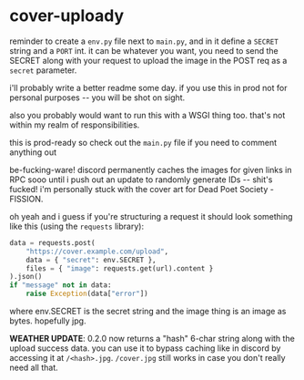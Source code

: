# cover-uploady

reminder to create a `env.py` file next to `main.py`, and in it define a `SECRET` string and a `PORT` int. it can be whatever you want, you need to send the SECRET along with your request to upload the image in the POST req as a `secret` parameter.

i'll probably write a better readme some day. if you use this in prod not for personal purposes -- you will be shot on sight.

also you probably would want to run this with a WSGI thing too. that's not within my realm of responsibilities.

this is prod-ready so check out the `main.py` file if you need to comment anything out

be-fucking-ware! discord permanently caches the images for given links in RPC sooo until i push out an update to randomly generate IDs -- shit's fucked! i'm personally stuck with the cover art for Dead Poet Society - FISSION.

oh yeah and i guess if you're structuring a request it should look something like this (using the `requests` library):

```py
data = requests.post(
    "https://cover.example.com/upload",
    data = { "secret": env.SECRET },
    files = { "image": requests.get(url).content }
).json()
if "message" not in data:
    raise Exception(data["error"])
```

where env.SECRET is the secret string and the image thing is an image as bytes. hopefully jpg.

**WEATHER UPDATE**: 0.2.0 now returns a "hash" 6-char string along with the upload success data. you can use it to bypass caching like in discord by accessing it at `/<hash>.jpg`. `/cover.jpg` still works in case you don't really need all that.